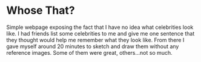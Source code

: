 # Whose That? 
Simple webpage exposing the fact that I have no idea what celebrities look like. I had friends list some celebrities to me and give me one sentence that they thought would help me remember what they look like. From there I gave myself around 20 minutes to sketch and draw them without any reference images. Some of them were great, others...not so much.
